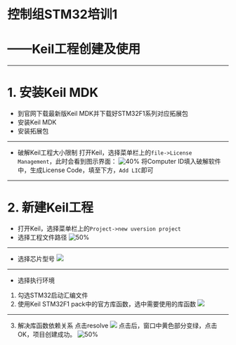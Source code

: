 # 控制组STM32培训1
# ——Keil工程创建及使用

---

# 1. 安装Keil MDK
* 到官网下载最新版Keil MDK并下载好STM32F1系列对应拓展包
* 安装Keil MDK
* 安装拓展包

---

* 破解Keil工程大小限制
  打开Keil，选择菜单栏上的`file->License Management`，此时会看到图示界面：
  ![40%](/Users/hunto/Downloads/QQ20180515-213425@2x.png)
  将Computer ID填入破解软件中，生成License Code，填至下方，`Add LIC`即可

---
# 2. 新建Keil工程
* 打开Keil，选择菜单栏上的`Project->new uversion project`
* 选择工程文件路径
	![50%](/Users/hunto/Downloads/QQ20180515-214325@2x.png)
---
* 选择芯片型号
	![](/Users/hunto/Downloads/QQ20180515-214427@2x.png)
---
* 选择执行环境
1. 勾选STM32启动汇编文件
2. 使用Keil STM32F1 pack中的官方库函数，选中需要使用的库函数
![](/Users/hunto/Downloads/QQ20180515-214835@2x.png)

---
3. 解决库函数依赖关系
点击resolve
![](/Users/hunto/Downloads/QQ20180515-215056@2x.png)
点击后，窗口中黄色部分变绿，点击OK，项目创建成功。
![50%](/Users/hunto/Downloads/QQ20180515-215250@2x.png)
